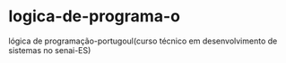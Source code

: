 # logica-de-programa-o
lógica de programação-portugoul(curso técnico em desenvolvimento de sistemas no senai-ES)
